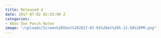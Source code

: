 ```yaml
---
title: Released 4
date: 2017-07-02 02:53:00 Z
categories:
- Xbox One Patch Notes
image: "/uploads/Screen%20Shot%202017-07-01%20at%205.32.58%20PM.png"
---
```


